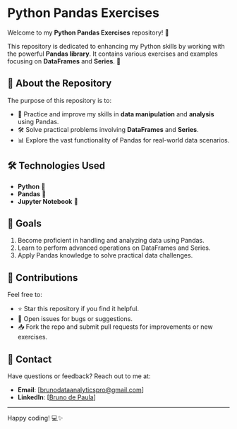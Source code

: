 # Python Pandas Exercises

Welcome to my **Python Pandas Exercises** repository! 🚀

This repository is dedicated to enhancing my Python skills by working with the powerful **Pandas library**. It contains various exercises and examples focusing on **DataFrames** and **Series**. 🐼

## 🧐 About the Repository

The purpose of this repository is to:

- 📘 Practice and improve my skills in **data manipulation** and **analysis** using Pandas.
- 🛠️ Solve practical problems involving **DataFrames** and **Series**.
- 📊 Explore the vast functionality of Pandas for real-world data scenarios.

## 🛠 Technologies Used

- **Python** 🐍
- **Pandas** 🐼
- **Jupyter Notebook** 📓

## 🌟 Goals

1. Become proficient in handling and analyzing data using Pandas.
2. Learn to perform advanced operations on DataFrames and Series.
3. Apply Pandas knowledge to solve practical data challenges.

## 🤝 Contributions

Feel free to:

- ⭐ Star this repository if you find it helpful.
- 🐛 Open issues for bugs or suggestions.
- 📥 Fork the repo and submit pull requests for improvements or new exercises.

## 📧 Contact

Have questions or feedback? Reach out to me at:

- **Email**: [brunodataanalyticspro@gmail.com]
- **LinkedIn**: [[Bruno de Paula](https://www.linkedin.com/in/bruno-de-paula-01a927111/)]

---

Happy coding! 💻✨
